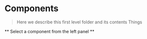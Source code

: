 # Components
> Here we describe this first level folder and its contents
> Things

** Select a component from the left panel **